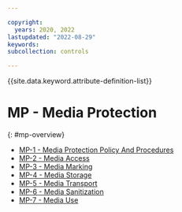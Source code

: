 ```yaml
---

copyright:
  years: 2020, 2022
lastupdated: "2022-08-29"
keywords: 
subcollection: controls

---
```




{{site.data.keyword.attribute-definition-list}}

# MP - Media Protection
{: #mp-overview}

- [MP-1 - Media Protection Policy And Procedures](/docs/controls?topic=controls-mp-1)
- [MP-2 - Media Access](/docs/controls?topic=controls-mp-2)
- [MP-3 - Media Marking](/docs/controls?topic=controls-mp-3)
- [MP-4 - Media Storage](/docs/controls?topic=controls-mp-4)
- [MP-5 - Media Transport](/docs/controls?topic=controls-mp-5)
- [MP-6 - Media Sanitization](/docs/controls?topic=controls-mp-6)
- [MP-7 - Media Use](/docs/controls?topic=controls-mp-7)



